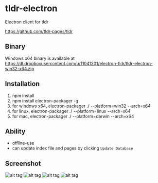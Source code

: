 # tldr-electron
Electron client for tldr

https://github.com/tldr-pages/tldr

## Binary
Windows x64 binary is available at https://dl.dropboxusercontent.com/u/11041201/electron-tldr/tldr-electron-win32-x64.zip

## Installation
1. npm install
2. npm install electron-packager -g
3. for windows x64, electron-packager ./ --platform=win32 --arch=x64
4. for linux,       electron-packager ./ --platform=linux --arch=x64
5. for mac,         electron-packager ./ --platform=darwin --arch=x64

## Ability
- offline-use
- can update index file and pages by clicking `Update Database`

## Screenshot
![alt tag](https://cloud.githubusercontent.com/assets/1858568/17014186/c4f8e250-4f55-11e6-9754-b368a9093018.png)
![alt tag](https://cloud.githubusercontent.com/assets/1858568/17014189/c4fd1f64-4f55-11e6-9855-48e2e56ddf12.png)
![alt tag](https://cloud.githubusercontent.com/assets/1858568/17014188/c4f9623e-4f55-11e6-9f7e-f25d54030e4c.png)
![alt tag](https://cloud.githubusercontent.com/assets/1858568/17014187/c4f94452-4f55-11e6-9fec-da5a20824c5f.png)

